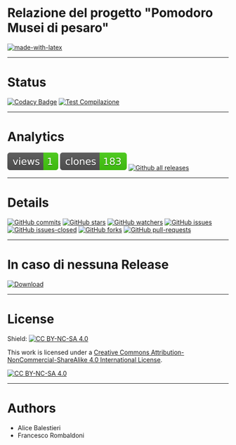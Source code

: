 # Relazione del progetto "Pomodoro Musei di pesaro"
[![made-with-latex](https://img.shields.io/badge/Made%20with-LaTeX-1f425f.svg)](https://www.latex-project.org/)

---

# Status
[![Codacy Badge](https://app.codacy.com/project/badge/Grade/19e0c4ff989c46df84ae41f74918b4cf)](https://app.codacy.com/gh/Pomodoro-Musei-di-Pesaro/Pomodoro-Musei-di-Pesaro-Report/dashboard?utm_source=gh&utm_medium=referral&utm_content=&utm_campaign=Badge_grade)
[![Test Compilazione](https://github.com/Pomodoro-Musei-di-Pesaro/Pomodoro-Musei-di-Pesaro-Report/actions/workflows/LaTeX_Action.yml/badge.svg?branch=main&event=push)](https://github.com/Pomodoro-Musei-di-Pesaro/Pomodoro-Musei-di-Pesaro-Report/actions/workflows/LaTeX_Action.yml)

---

# Analytics
[![views](https://raw.githubusercontent.com/Pomodoro-Musei-di-Pesaro/Pomodoro-Musei-di-Pesaro-Report/traffic/traffic-Pomodoro-Musei-di-Pesaro-Report/views.svg)](https://github.com/Pomodoro-Musei-di-Pesaro/Pomodoro-Musei-di-Pesaro-Report)
[![clones](https://raw.githubusercontent.com/Pomodoro-Musei-di-Pesaro/Pomodoro-Musei-di-Pesaro-Report/traffic/traffic-Pomodoro-Musei-di-Pesaro-Report/clones.svg)](https://github.com/Pomodoro-Musei-di-Pesaro/Pomodoro-Musei-di-Pesaro-Report)
[![Github all releases](https://img.shields.io/github/downloads/Pomodoro-Musei-di-Pesaro/Pomodoro-Musei-di-Pesaro-Report/total.svg)](https://GitHub.com/Pomodoro-Musei-di-Pesaro/Pomodoro-Musei-di-Pesaro-Report/releases/)

---

# Details
[![GitHub commits](https://badgen.net/github/commits/Pomodoro-Musei-di-Pesaro/Pomodoro-Musei-di-Pesaro-Report)](https://GitHub.com/Pomodoro-Musei-di-Pesaro/Pomodoro-Musei-di-Pesaro-Report/commit/)
[![GitHub stars](https://badgen.net/github/stars/Pomodoro-Musei-di-Pesaro/Pomodoro-Musei-di-Pesaro-Report)](https://GitHub.com/Pomodoro-Musei-di-Pesaro/Pomodoro-Musei-di-Pesaro-Report/stargazers/)
[![GitHub watchers](https://img.shields.io/github/watchers/Pomodoro-Musei-di-Pesaro/Pomodoro-Musei-di-Pesaro-Report?color=blue)](https://github.com/Pomodoro-Musei-di-Pesaro/Pomodoro-Musei-di-Pesaro-Report/watchers)
[![GitHub issues](https://img.shields.io/github/issues/Pomodoro-Musei-di-Pesaro/Pomodoro-Musei-di-Pesaro-Report.svg)](https://GitHub.com/Pomodoro-Musei-di-Pesaro/Pomodoro-Musei-di-Pesaro-Report/issues/)
[![GitHub issues-closed](https://img.shields.io/github/issues-closed/Pomodoro-Musei-di-Pesaro/Pomodoro-Musei-di-Pesaro-Report.svg)](https://GitHub.com/Pomodoro-Musei-di-Pesaro/Pomodoro-Musei-di-Pesaro-Report/issues?q=is%3Aissue+is%3Aclosed)
[![GitHub forks](https://badgen.net/github/forks/Pomodoro-Musei-di-Pesaro/Pomodoro-Musei-di-Pesaro-Report/)](https://GitHub.com/Pomodoro-Musei-di-Pesaro/Pomodoro-Musei-di-Pesaro-Report/network/)
[![GitHub pull-requests](https://img.shields.io/github/issues-pr/Pomodoro-Musei-di-Pesaro/Pomodoro-Musei-di-Pesaro-Report.svg)](https://GitHub.com/Pomodoro-Musei-di-Pesaro/Pomodoro-Musei-di-Pesaro-Report/pull/)

---

# In caso di nessuna Release
[![Download](https://custom-icon-badges.demolab.com/badge/-Scarica%20i%20documenti%20dimostrativi-blue?style=for-the-badge&logo=download&logoColor=white "Documenti")](https://nightly.link/Pomodoro-Musei-di-Pesaro/Pomodoro-Musei-di-Pesaro-Report/workflows/LaTeX_Action/main/Relazione.zip)

---

# License
Shield: [![CC BY-NC-SA 4.0][cc-by-nc-sa-shield]][cc-by-nc-sa]

This work is licensed under a
[Creative Commons Attribution-NonCommercial-ShareAlike 4.0 International License][cc-by-nc-sa].

[![CC BY-NC-SA 4.0][cc-by-nc-sa-image]][cc-by-nc-sa]

[cc-by-nc-sa]: http://creativecommons.org/licenses/by-nc-sa/4.0/
[cc-by-nc-sa-image]: https://licensebuttons.net/l/by-nc-sa/4.0/88x31.png
[cc-by-nc-sa-shield]: https://img.shields.io/badge/License-CC%20BY--NC--SA%204.0-lightgrey.svg

---

# Authors
- Alice Balestieri
- Francesco Rombaldoni
